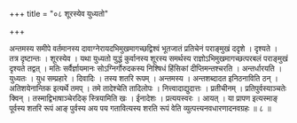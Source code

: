 +++
title = "०८ शूरस्येव युध्यतो"

+++

अन्तमस्य समीपे वर्तमानस्य दावाग्नेरायदभिमुखमागच्छद्विश्वं भूतजातं प्रतिचेनं पराङ्मुखं ददृशे । दृश्यते । तत्र दृष्टान्तः । शूरस्येव । यथा युध्यतो युद्धं कुर्वानस्य शूरस्य समर्थस्य राज्ञोऽभिमुखमागच्छत्परबलं पराङ्मुखं दृश्यते तद्वत् । मतिः सर्वैर्ज्ञायमानः सोऽग्निर्गोरुदकस्य निश्षिधं हिंसिकां दीप्तिमन्तश्चरति । अन्तर्धारयति । युध्यतः । युध सम्प्रहारे । दिवादिः । तस्य शतरि रूपम् । अन्तमस्य । अन्तशब्दादत इनिठनाविति ठन् । अतिशयेनान्तिक इत्यर्थे तमप् । तमे तादेश्चेति तादिलोपः । नित्त्वादाद्युदात्तः । प्रतीचीनम् । प्रतिपुर्वस्याञ्चतेः क्विन् । तस्माद्विभाषाञ्चेरदिक् स्त्रियामिति खः । ईनादेशः । प्रत्ययस्वरः । आयत् । या प्रापण इत्यस्माङ् पूर्वस्य शतरि रूपं आङ् पुर्वस्य अय पय गतावित्यस्य शरति रूपं वेति व्युत्पत्त्यनवधारणादनवग्रहः ॥ ८ ॥